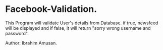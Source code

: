 # Facebook-Validation.

This Program will validate User's details from Database. 
if true, newsfeed will be displayed and 
if false, it will return "sorry wrong username and password".

Author: Ibrahim Amusan.
